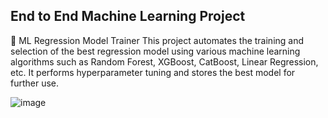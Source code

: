 ## End to End Machine Learning Project

🚀 ML Regression Model Trainer
This project automates the training and selection of the best regression model using various machine learning algorithms such as Random Forest, XGBoost, CatBoost, Linear Regression, etc. It performs hyperparameter tuning and stores the best model for further use.


![image](https://github.com/user-attachments/assets/f771a245-abfa-45d2-8290-3b7122db94f0)

